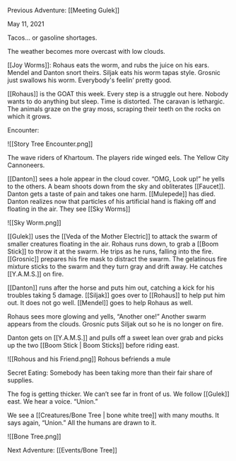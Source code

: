 Previous Adventure: [[Meeting Gulek]]

May 11, 2021

Tacos… or gasoline shortages.

The weather becomes more overcast with low clouds. 

[[Joy Worms]]: Rohaus eats the worm, and rubs the juice on his ears. Mendel and Danton snort theirs. Siljak eats his worm tapas style. Grosnic just swallows his worm. Everybody's feelin’ pretty good. 

[[Rohaus]] is the GOAT this week. Every step is a struggle out here. Nobody wants to do anything but sleep. Time is distorted. The caravan is lethargic. The animals graze on the gray moss, scraping their teeth on the rocks on which it grows. 

Encounter:

![[Story Tree Encounter.png]]

The wave riders of Khartoum. The players ride winged eels. The Yellow City Cannoneers. 

[[Danton]] sees a hole appear in the cloud cover. “OMG, Look up!” he yells to the others. A beam shoots down from the sky and obliterates [[Faucet]]. Danton gets a taste of pain and takes one harm. [[Mulepede]] has died. Danton realizes now that particles of his artificial hand is flaking off and floating in the air. They see [[Sky Worms]]

![[Sky Worm.png]]

[[Gulek]] uses the [[Veda of the Mother Electric]] to attack the swarm of smaller creatures floating in the air. Rohaus runs down, to grab a [[Boom Stick]] to throw it at the swarm. He trips as he runs, falling into the fire. [[Grosnic]] prepares his fire mask to distract the swarm. The gelatinous fire mixture sticks to the swarm and they turn gray and drift away. He catches [[Y.A.M.S.]] on fire.

[[Danton]] runs after the horse and puts him out, catching a kick for his troubles taking 5 damage. [[Siljak]] goes over to [[Rohaus]] to help put him out. It does not go well. [[Mendel]] goes to help Rohaus as well. 

Rohaus sees more glowing and yells, “Another one!” Another swarm appears from the clouds. Grosnic puts Siljak out so he is no longer on fire. 

Danton gets on [[Y.A.M.S.]] and pulls off a sweet lean over grab and picks up the two [[Boom Stick | Boom Sticks]] before riding east.

![[Rohous and his Friend.png]]
Rohous befriends a mule

Secret Eating: Somebody has been taking more than their fair share of supplies. 

The fog is getting thicker. We can’t see far in front of us. We follow [[Gulek]] east. We hear a voice. “Union.”

We see a [[Creatures/Bone Tree | bone white tree]] with many mouths. It says again, “Union.” All the humans are drawn to it.

![[Bone Tree.png]]

Next Adventure: [[Events/Bone Tree]]